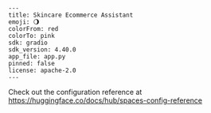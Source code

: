 ```metadata
---
title: Skincare Ecommerce Assistant
emoji: 🌖
colorFrom: red
colorTo: pink
sdk: gradio
sdk_version: 4.40.0
app_file: app.py
pinned: false
license: apache-2.0
---
```
Check out the configuration reference at https://huggingface.co/docs/hub/spaces-config-reference
